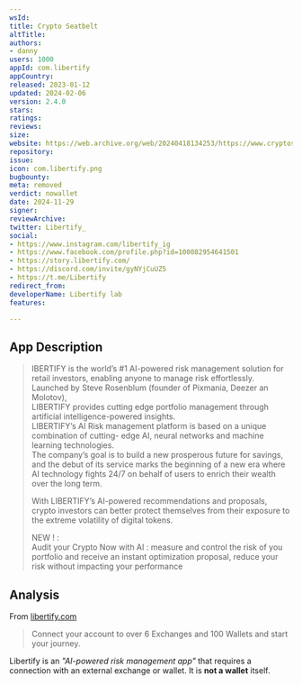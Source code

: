 ```yaml
---
wsId: 
title: Crypto Seatbelt
altTitle: 
authors:
- danny
users: 1000
appId: com.libertify
appCountry: 
released: 2023-01-12
updated: 2024-02-06
version: 2.4.0
stars: 
ratings: 
reviews: 
size: 
website: https://web.archive.org/web/20240418134253/https://www.cryptoseatbelt.com/
repository: 
issue: 
icon: com.libertify.png
bugbounty: 
meta: removed
verdict: nowallet
date: 2024-11-29
signer: 
reviewArchive: 
twitter: Libertify_
social:
- https://www.instagram.com/libertify_ig
- https://www.facebook.com/profile.php?id=100082954641501
- https://story.libertify.com/
- https://discord.com/invite/gyNYjCuUZ5
- https://t.me/Libertify
redirect_from: 
developerName: Libertify lab
features: 

---
```


## App Description

> IBERTIFY is the world’s #1 AI-powered risk management solution for retail investors, enabling anyone to manage risk effortlessly. Launched by Steve Rosenblum (founder of Pixmania, Deezer an Molotov),  
LIBERTIFY provides cutting edge portfolio management through artificial intelligence-powered insights.  
LIBERTIFY’s AI Risk management platform is based on a unique combination of cutting- edge AI, neural networks and machine learning technologies.  
The company’s goal is to build a new prosperous future for savings, and the debut of its service marks the beginning of a new era where AI technology fights 24/7 on behalf of users to enrich their wealth over the long term.  
>
> With LIBERTIFY’s AI-powered recommendations and proposals, crypto investors can better protect themselves from their exposure to the extreme volatility of digital tokens.  
>  
> NEW ! :  
> Audit your Crypto Now with AI : measure and control the risk of you portfolio and receive an instant optimization proposal, reduce your risk without impacting your performance

## Analysis

From [libertify.com](https://www.libertify.com/)

> Connect your account to over 6 Exchanges and 100 Wallets and start your journey.

Libertify is an *"AI-powered risk management app"* that requires a connection with an external exchange or wallet. It is **not a wallet** itself.
